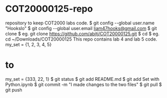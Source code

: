 # COT20000125-repo
 repository to keep COT2000 labs code.
 $ git config --global user.name "Hookslo"
$ git config --global user.email liam47hooks@gmail.com
$ git clone <repository-url>
$ eg. git clone https://github.com/abitj/COT20000125.git
$ cd <repository-name>
$ eg. cd ~/Downloads/COT20000125
This repo contains lab 4 and lab 5 code.
my_set = {1, 2, 3, 4, 5} 
# to 
my_set = {333, 22, 1}
$ git status
$ git add README.md
$ git add Set with Python.ipynb
$ git commit -m "I made changes to the two files"
$ git pull
$ git push
